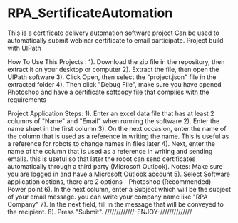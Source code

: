 # RPA_SertificateAutomation
This is a certificate delivery automation software project
Can be used to automatically submit webinar certificate to email participate. 
Project build with UIPath

How To Use This Projects :
1). Download the zip file in the repository, then extract it on your desktop or computer
2). Extract the file, then open the UIPath software
3). Click Open, then select the "project.json" file in the extracted folder
4). Then click "Debug File", make sure you have opened Photoshop and have a certificate softcopy file that complies with the requirements


Project Application Steps:
1). Enter an excel data file that has at least 2 columns of "Name" and "Email" when running the software
2). Enter the name sheet in the first column
3). On the next occasion, enter the name of the column that is used as a reference in writing the name. This is useful as a reference for robots to change names in files later
4). Next, enter the name of the column that is used as a reference in writing and sending emails. this is useful so that later the robot can send certificates automatically through a third party (Microsoft Outlook). Notes: Make sure you are logged in and have a Microsoft Outlook account
5). Select Software application options, there are 2 options
    - Photoshop (Recommended)
    - Power point
6). In the next column, enter a Subject which will be the subject of your email message. you can write your company name like "RPA Company"
7). In the next field, fill in the message that will be conveyed to the recipient.
8). Press "Submit".
/////////////-ENJOY-//////////////

